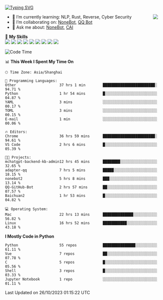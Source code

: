 [![Typing SVG](https://readme-typing-svg.herokuapp.com?size=25&duration=2500&color=8C43EA&vCenter=true&width=200&height=40&lines=Hi+there+%F0%9F%91%8B%F0%9F%8F%BB;I'm+yanyongyu)](https://git.io/typing-svg)

<a href="#">
  <img align="right" src="https://github-readme-stats.vercel.app/api?username=yanyongyu&count_private=true&show_icons=true&bg_color=15,f2f7fd,E0EAFC" />
</a>

- 🌱 I’m currently learning: NLP, Rust, Reverse, Cyber Security
- 👯 I’m collaborating on: [NoneBot](https://github.com/nonebot), [QQ Bot](https://github.com/Mrs4s/go-cqhttp)
- 💬 Ask me about: [NoneBot](https://github.com/nonebot), [CAI](https://github.com/cscs181/CAI)

🌟 **My Skills**  
![](https://img.shields.io/badge/-Python-3e74a2?style=flat-square&logo=Python&logoColor=fff)
![](https://img.shields.io/badge/-Node.js-339933?style=flat-square&logo=Node.js&logoColor=fff)
![](https://img.shields.io/badge/-Vue-4fc08d?style=flat-square&logo=Vue.js&logoColor=fff)
![](https://img.shields.io/badge/-React-2d98ce?style=flat-square&logo=React&logoColor=fff)
![](https://img.shields.io/badge/-Docker-2496ED?style=flat-square&logo=Docker&logoColor=fff)
![](https://img.shields.io/badge/-Linux-000000?style=flat-square&logo=Linux&logoColor=fff)
![](https://img.shields.io/badge/-MySQL-4479A1?style=flat-square&logo=MySQL&logoColor=fff)
![](https://img.shields.io/badge/-Redis-DC382D?style=flat-square&logo=Redis&logoColor=fff)
![](https://img.shields.io/badge/-MongoDB-47A248?style=flat-square&logo=MongoDB&logoColor=fff)

<!--START_SECTION:waka-->
![Code Time](http://img.shields.io/badge/Code%20Time-5%2C181%20hrs%2047%20mins-blue)

📊 **This Week I Spent My Time On** 

```text
🕑︎ Time Zone: Asia/Shanghai

💬 Programming Languages: 
Other                    37 hrs 1 min        ████████████████████████░   94.71 % 
Python                   1 hr 54 mins        █░░░░░░░░░░░░░░░░░░░░░░░░   04.87 % 
YAML                     3 mins              ░░░░░░░░░░░░░░░░░░░░░░░░░   00.17 % 
TOML                     3 mins              ░░░░░░░░░░░░░░░░░░░░░░░░░   00.15 % 
E-mail                   1 min               ░░░░░░░░░░░░░░░░░░░░░░░░░   00.06 % 

🔥 Editors: 
Chrome                   36 hrs 59 mins      ████████████████████████░   94.61 % 
VS Code                  2 hrs 6 mins        █░░░░░░░░░░░░░░░░░░░░░░░░   05.39 % 

🐱‍💻 Projects: 
mchatgpt-backend-kb-admin12 hrs 45 mins      ████████░░░░░░░░░░░░░░░░░   32.65 % 
adapter-qq               7 hrs 5 mins        █████░░░░░░░░░░░░░░░░░░░░   18.15 % 
nonebot2                 5 hrs 8 mins        ███░░░░░░░░░░░░░░░░░░░░░░   13.14 % 
QQ-GitHub-Bot            2 hrs 57 mins       ██░░░░░░░░░░░░░░░░░░░░░░░   07.57 % 
Baichuan2                1 hr 53 mins        █░░░░░░░░░░░░░░░░░░░░░░░░   04.82 % 

💻 Operating System: 
Mac                      22 hrs 13 mins      ██████████████░░░░░░░░░░░   56.82 % 
Linux                    16 hrs 52 mins      ███████████░░░░░░░░░░░░░░   43.18 % 
```

**I Mostly Code in Python** 

```text
Python                   55 repos            ███████████████░░░░░░░░░░   61.11 % 
Vue                      7 repos             ██░░░░░░░░░░░░░░░░░░░░░░░   07.78 % 
C                        5 repos             █░░░░░░░░░░░░░░░░░░░░░░░░   05.56 % 
Shell                    3 repos             █░░░░░░░░░░░░░░░░░░░░░░░░   03.33 % 
Jupyter Notebook         1 repo              ░░░░░░░░░░░░░░░░░░░░░░░░░   01.11 % 
```




 Last Updated on 26/10/2023 01:15:22 UTC
<!--END_SECTION:waka-->
